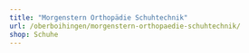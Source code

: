 ```yaml
---
title: "Morgenstern Orthopädie Schuhtechnik"
url: /oberboihingen/morgenstern-orthopaedie-schuhtechnik/
shop: Schuhe
---
```

